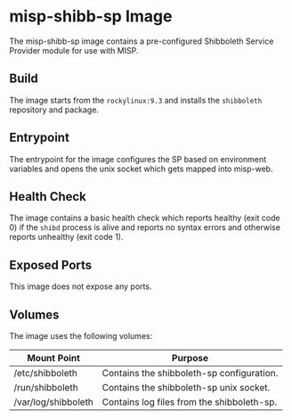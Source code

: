 <!--
SPDX-FileCopyrightText: 2024 Jisc Services Limited
SPDX-FileContributor: Joe Pitt
SPDX-FileContributor: James Ellor

SPDX-License-Identifier: GPL-3.0-only
-->
# misp-shibb-sp Image

The misp-shibb-sp image contains a pre-configured Shibboleth Service Provider module for use with
MISP.

## Build

The image starts from the `rockylinux:9.3` and installs the `shibboleth` repository and package.

## Entrypoint

The entrypoint for the image configures the SP based on environment variables and opens the unix
socket which gets mapped into misp-web.

## Health Check

The image contains a basic health check which reports healthy (exit code 0) if the `shibd` process
is alive and reports no syntax errors and otherwise reports unhealthy (exit code 1).

## Exposed Ports

This image does not expose any ports.

## Volumes

The image uses the following volumes:

| Mount Point | Purpose |
|-------------|---------|
| /etc/shibboleth | Contains the shibboleth-sp configuration. |
| /run/shibboleth | Contains the shibboleth-sp unix socket. |
| /var/log/shibboleth | Contains log files from the shibboleth-sp. |
